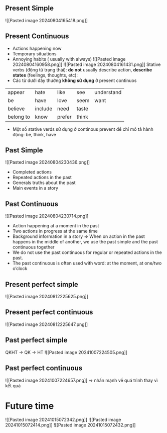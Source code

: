 ## Present Simple
![[Pasted image 20240804165418.png]]
## Present Continuous

- Actions happening now
- Temporary situations
- Annoying habits ( usually with always)
![[Pasted image 20240804160958.png]]
![[Pasted image 20240804161431.png]]
Stative verbs (động từ trạng thái): **do not** usually describe action, **describe states** (feelings, thoughts, etc): 
- Các từ dưới đây thường **không sử dụng** ở present continuos

|           |         |        |       |            |
| --------- | ------- | ------ | ----- | ---------- |
| appear    | hate    | like   | see   | understand |
| be        | have    | love   | seem  | want       |
| believe   | include | need   | taste |            |
| belong to | know    | prefer | think |            |
- Một số stative verds sử dụng ở continous prevent để chỉ mô tả hành động: be, think, have
## Past Simple
![[Pasted image 20240804230436.png]]
- Completed actions
- Repeated actions in the past
- Generals truths about the past
- Main events in a story
## Past Continuous
![[Pasted image 20240804230714.png]]
- Action happening at a moment in the past
- Two actions in progress at the same time
- Background information in a story
=> When on action in the past happens in the middle of another, we use the past simple and the past continuous together
- We do not use the past continuous for regular or repeated actions in the past.
- The past continuous is often used with word: at the moment, at one/two o’clock
## Present perfect simple
![[Pasted image 20240812225625.png]]

## Present perfect continuous
![[Pasted image 20240812225647.png]]
## Past perfect simple
QKHT -> QK -> HT
![[Pasted image 20241007224505.png]]
## Past perfect continuous
![[Pasted image 20241007224657.png]]
=> nhấn mạnh về quá trình thay vì kết quả
# Future time
![[Pasted image 20241015072342.png]]
![[Pasted image 20241015072414.png]]
![[Pasted image 20241015072432.png]]